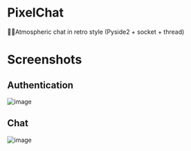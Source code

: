 # PixelChat
💬👾Atmospheric chat in retro style (Pyside2 + socket + thread)

# Screenshots

## Authentication
![image](https://user-images.githubusercontent.com/58889568/137356111-77cc96dd-b54c-4293-a9dc-71271ef173da.png)
## Chat
![image](https://user-images.githubusercontent.com/58889568/137356372-ba85ae13-2852-4875-8cc5-3cf9a2c18816.png)
